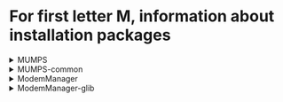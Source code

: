# For first letter M, information about installation packages

<details>
<summary>MUMPS</summary>

```
From repo     : fedora
Short desc    : A MUltifrontal Massively Parallel sparse direct Solver
URL          : http://mumps.enseeiht.fr/
License      : CeCILL-C
Descript     : MUMPS implements a direct solver for large sparse linear systems, with a
             : particular focus on symmetric positive definite matrices.  It can
             : operate on distributed matrices e.g. over a cluster.  It has Fortran and
             : C interfaces, and can interface with ordering tools such as Scotch.
```

</details>

<details>
<summary>MUMPS-common</summary>

```
From repo     : fedora
Short desc    : Documentation files for MUMPS
URL          : http://mumps.enseeiht.fr/
License      : CeCILL-C
Descript     : This package contains common documentation files for MUMPS.
```

</details>

<details>
<summary>ModemManager</summary>

```
From repo     : anaconda
Short desc    : Mobile broadband modem management service
URL          : http://www.freedesktop.org/wiki/Software/ModemManager/
License      : GPLv2+
Descript     : The ModemManager service manages WWAN modems and provides a consistent API for
             : interacting with these devices to client applications.
```

</details>

<details>
<summary>ModemManager-glib</summary>

```
From repo     : anaconda
Short desc    : Libraries for adding ModemManager support to applications that use glib.
URL          : http://www.freedesktop.org/wiki/Software/ModemManager/
License      : GPLv2+
Descript     : This package contains the libraries that make it easier to use some ModemManager
             : functionality from applications that use glib.
```

</details>

